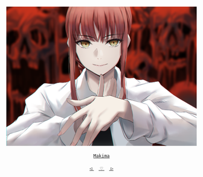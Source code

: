 <div align="center">

 

 [![@ikx7a](https://github.com/ikx7a/Waifu/blob/main/Resources/Makima.png)](https://github.com/ikx7a)


  <a href="https://anilist.co/character/137080/Makima"> `Makima` </a>



<a href="https://github.com/ikx7a/Waifu/tree/main/Mai%20Sakurajima"> `◁` </a>ㅤ<a href="https://github.com/ikx7a/Waifu"> `♡` </a>ㅤ<a href="https://github.com/ikx7a/Waifu/tree/main/Marin%20Kitagawa"> `▷` </a>

</div>


